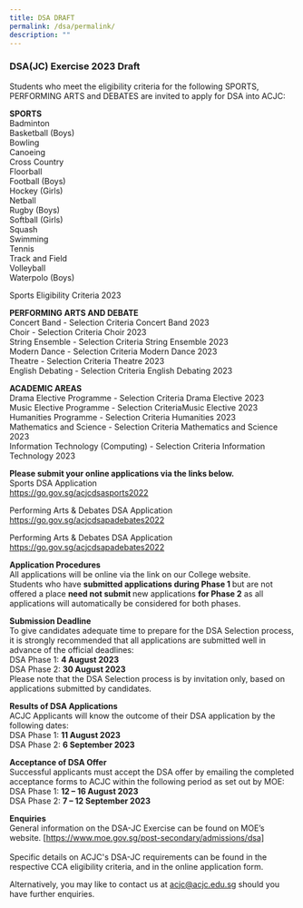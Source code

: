 ```yaml
---
title: DSA DRAFT
permalink: /dsa/permalink/
description: ""
---
```

### DSA(JC) Exercise 2023 Draft
Students who meet the eligibility criteria for the following SPORTS, PERFORMING ARTS and DEBATES are invited to apply for DSA into ACJC:

**SPORTS**<br>
Badminton<br>
Basketball (Boys)<br>
Bowling<br>
Canoeing<br>
Cross Country<br>
Floorball<br>
Football (Boys)<br>
Hockey (Girls)<br>
Netball<br>
Rugby (Boys)<br>
Softball (Girls)<br>
Squash<br>
Swimming<br>
Tennis<br>
Track and Field<br>
Volleyball<br>
Waterpolo (Boys)<br>

Sports Eligibility Criteria 2023


**PERFORMING ARTS AND DEBATE**<br>
Concert Band - Selection Criteria Concert Band 2023<br>
Choir - Selection Criteria Choir 2023<br>
String Ensemble - Selection Criteria String Ensemble 2023<br>
Modern Dance - Selection Criteria Modern Dance 2023<br>
Theatre - Selection Criteria Theatre 2023<br>
English Debating - Selection Criteria English Debating 2023<br>


**ACADEMIC AREAS**<br>
Drama Elective Programme - Selection Criteria Drama Elective 2023<br>
Music Elective Programme - Selection CriteriaMusic Elective 2023<br>
Humanities Programme - Selection Criteria Humanities 2023<br>
Mathematics and Science - Selection Criteria Mathematics and Science 2023<br>
Information Technology (Computing) - Selection Criteria Information Technology 2023<br>

**Please submit your online applications via the links below.**<br>
Sports DSA Application<br>
https://go.gov.sg/acjcdsasports2022

Performing Arts &amp; Debates DSA Application
https://go.gov.sg/acjcdsapadebates2022

Performing Arts &amp; Debates DSA Application
https://go.gov.sg/acjcdsapadebates2022

**Application Procedures**<br>
All applications will be online via the link on our College website.<br>
Students who have <b>submitted applications during Phase 1 </b> but are not offered a place <b>need not submit </b> new applications <b>for Phase 2</b> as all applications will automatically be considered for both phases.


**Submission Deadline**<br>
To give candidates adequate time to prepare for the DSA Selection process, it is strongly recommended that all applications are submitted well in advance of the official deadlines:<br>
DSA Phase 1:  <b>4 August 2023</b><br>
DSA Phase 2:  <b>30 August 2023</b><br>
Please note that the DSA Selection process is by invitation only, based on applications submitted by candidates. 


**Results of DSA Applications**<br>
ACJC Applicants will know the outcome of their DSA application by the following dates:<br>
DSA Phase 1:  <b>11 August 2023</b><br>
DSA Phase 2:  <b>6 September 2023</b><br>


**Acceptance of DSA Offer**<br>
Successful applicants must accept the DSA offer by emailing the completed acceptance forms to ACJC within the following period as set out by MOE:<br>
DSA Phase 1: <b>12 – 16 August 2023</b><br>
DSA Phase 2: <b>7 – 12 September 2023</b><br>


**Enquiries**<br>
General information on the DSA-JC Exercise can be found on MOE’s website. [https://www.moe.gov.sg/post-secondary/admissions/dsa]
<br><br>Specific details on ACJC's DSA-JC requirements can be found in the respective CCA eligibility criteria, and in the online application form.

Alternatively, you may like to contact us at acjc@acjc.edu.sg should you have further enquiries.